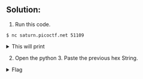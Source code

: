 ## Solution:
 1. Run  this code.
  ```
  $ nc saturn.picoctf.net 51109
  ```
  <details>
    <summary> This will print </summary>
  
      'picoCTF{gl17ch_m3_n07_' + chr(0x62) + chr(0x64) + chr(0x61) + chr(0x36) + chr(0x38) + chr(0x66) + chr(0x37) + chr(0x35) + '}'
  
  </details>
  
   2. Open the python 3. Paste the previous hex String.
  
   <details>
     <summary> Flag </summary>
  
      picoCTF{gl17ch_m3_n07_bda68f75}
  
   </details>
